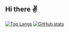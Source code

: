 ## Hi there ✌
[![Top Langs](https://github-readme-stats.vercel.app/api/top-langs/?username=3fuuuu&hide=c,makefile,assembly)](https://github.com/anuraghazra/github-readme-stats)
[![GitHub stats](https://github-readme-stats.vercel.app/api?username=3fuuuu&show_icons=true)](https://github.com/anuraghazra/github-readme-stats)
